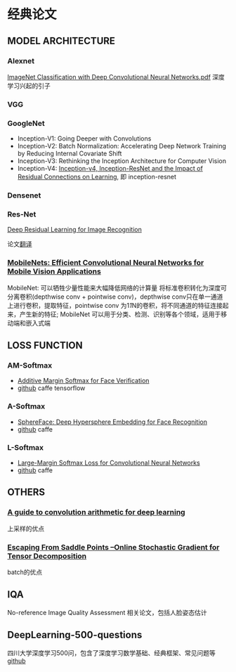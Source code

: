 # 经典论文

## MODEL ARCHITECTURE
### Alexnet
[ImageNet Classification with Deep Convolutional Neural Networks.pdf]()
深度学习兴起的引子

### VGG

### GoogleNet
* Inception-V1: Going Deeper with Convolutions
* Inception-V2: Batch Normalization: Accelerating Deep Network Training by
Reducing Internal Covariate Shift
* Inception-V3: Rethinking the Inception Architecture for Computer Vision
* Inception-V4: [Inception-v4, Inception-ResNet and the Impact of Residual Connections on Learning](chrome-extension://gfbliohnnapiefjpjlpjnehglfpaknnc/pages/pdf_viewer.html?r=https://arxiv.org/pdf/1602.07261.pdf), 即 inception-resnet



### Densenet


### Res-Net
[Deep Residual Learning for Image Recognition](chrome-extension://gfbliohnnapiefjpjlpjnehglfpaknnc/pages/pdf_viewer.html?r=https://arxiv.org/pdf/1512.03385.pdf)

论文[翻译](http://noahsnail.com/2017/07/31/2017-7-31-ResNet%E8%AE%BA%E6%96%87%E7%BF%BB%E8%AF%91%E2%80%94%E2%80%94%E4%B8%AD%E6%96%87%E7%89%88/)

### [MobileNets: Efficient Convolutional Neural Networks for Mobile Vision Applications]()
MobileNet: 可以牺牲少量性能来大幅降低网络的计算量
将标准卷积转化为深度可分离卷积(depthwise conv + pointwise conv)，depthwise conv只在单一通道上进行卷积，提取特征，pointwise conv 为1*1*N的卷积，将不同通道的特征连接起来，产生新的特征;
MobileNet 可以用于分类、检测、识别等各个领域，适用于移动端和嵌入式端

## LOSS FUNCTION
### AM-Softmax
* [Additive Margin Softmax for Face Verification](https://arxiv.org/abs/1801.05599)
* [github](https://github.com/happynear/AMSoftmax) caffe tensorflow

### A-Softmax
* [SphereFace: Deep Hypersphere Embedding for Face Recognition](https://arxiv.org/abs/1704.08063)
* [github](https://github.com/wy1iu/sphereface) caffe

### L-Softmax
* [Large-Margin Softmax Loss for Convolutional Neural Networks](http://proceedings.mlr.press/v48/liud16.pdf)
* [github](https://github.com/wy1iu/LargeMargin_Softmax_Loss) caffe

## OTHERS
### [A guide to convolution arithmetic for deep learning]()
上采样的优点

### [Escaping From Saddle Points –Online Stochastic Gradient for Tensor Decomposition]()
batch的优点




## IQA
No-reference Image Quality Assessment 相关论文，包括人脸姿态估计

## DeepLearning-500-questions
四川大学深度学习500问，包含了深度学习数学基础、经典框架、常见问题等
[github](https://github.com/scutan90/DeepLearning-500-questions)

